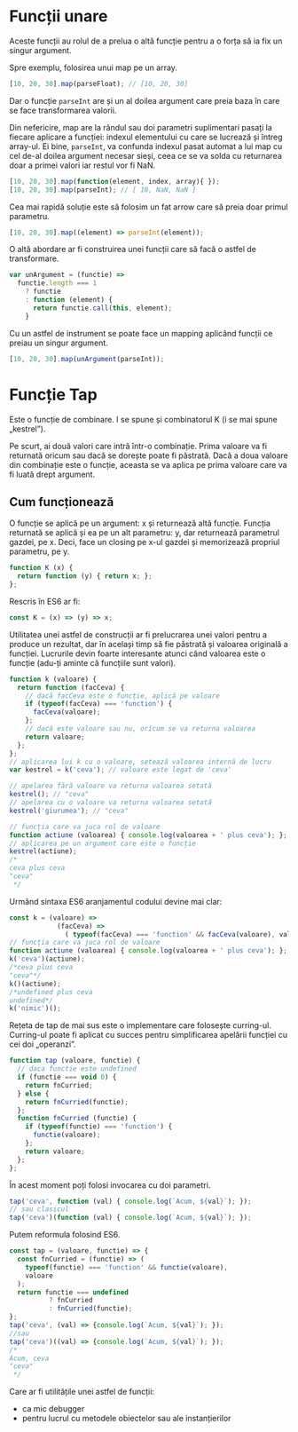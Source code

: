 # Funcții unare

Aceste funcții au rolul de a prelua o altă funcție pentru a o forța să ia fix un singur argument.

Spre exemplu, folosirea unui map pe un array.

```javascript
[10, 20, 30].map(parseFloat); // [10, 20, 30]
```

Dar o funcție `parseInt` are și un al doilea argument care preia baza în care se face transformarea valorii.

Din nefericire, map are la rândul sau doi parametri suplimentari pasați la fiecare aplicare a funcției: indexul elementului cu care se lucrează și întreg array-ul. Ei bine, `parseInt`, va confunda indexul pasat automat a lui map cu cel de-al doilea argument necesar sieși, ceea ce se va solda cu returnarea doar a primei valori iar restul vor fi NaN.

```javascript
[10, 20, 30].map(function(element, index, array){ });
[10, 20, 30].map(parseInt); // [ 10, NaN, NaN ]
```

Cea mai rapidă soluție este să folosim un fat arrow care să preia doar primul parametru.

```javascript
[10, 20, 30].map((element) => parseInt(element));
```

O altă abordare ar fi construirea unei funcții care să facă o astfel de transformare.

```javascript
var unArgument = (functie) =>
  functie.length === 1
    ? functie
    : function (element) {
      return functie.call(this, element);
    }
```

Cu un astfel de instrument se poate face un mapping aplicând funcții ce preiau un singur argument.

```javascript
[10, 20, 30].map(unArgument(parseInt));
```

# Funcție Tap

Este o funcție de combinare. I se spune și combinatorul K (i se mai spune „kestrel”).

Pe scurt, ai două valori care intră într-o combinație. Prima valoare va fi returnată oricum sau dacă se dorește poate fi păstrată. Dacă a doua valoare din combinație este o funcție, aceasta se va aplica pe prima valoare care va fi luată drept argument.

## Cum funcționează

O funcție se aplică pe un argument: x și returnează altă funcție.
Funcția returnată se aplică și ea pe un alt parametru: y, dar returnează parametrul gazdei, pe x. Deci, face un closing pe x-ul gazdei și memorizează propriul parametru, pe y.

```javascript
function K (x) {
  return function (y) { return x; };
};
```

Rescris în ES6 ar fi:

```javascript
const K = (x) => (y) => x;
```

Utilitatea unei astfel de construcții ar fi prelucrarea unei valori pentru a produce un rezultat, dar în același timp să fie păstrată și valoarea originală a funcției. Lucrurile devin foarte interesante atunci când valoarea este o funcție (adu-ți aminte că funcțiile sunt valori).

```javascript
function k (valoare) {
  return function (facCeva) {
    // dacă facCeva este o funcție, aplică pe valoare
    if (typeof(facCeva) === 'function') {
      facCeva(valoare);
    };
    // dacă este valoare sau nu, oricum se va returna valoarea
    return valoare;
  };
};
// aplicarea lui k cu o valoare, setează valoarea internă de lucru
var kestrel = k('ceva'); // valoare este legat de 'ceva'

// apelarea fără valoare va returna valoarea setată
kestrel(); // "ceva"
// apelarea cu o valoare va returna valoarea setată
kestrel('giurumea'); // "ceva"

// funcția care va juca rol de valoare
function actiune (valoarea) { console.log(valoarea + ' plus ceva'); };
// aplicarea pe un argument care este o funcție
kestrel(actiune);
/*
ceva plus ceva
"ceva"
 */
```

Urmând sintaxa ES6 aranjamentul codului devine mai clar:

```javascript
const k = (valoare) =>
            (facCeva) =>
              ( typeof(facCeva) === 'function' && facCeva(valoare), valoare );
// funcția care va juca rol de valoare
function actiune (valoarea) { console.log(valoarea + ' plus ceva'); };
k('ceva')(actiune);
/*ceva plus ceva
"ceva"*/
k()(actiune);
/*undefined plus ceva
undefined*/
k('nimic')();
```

Rețeta de tap de mai sus este o implementare care folosește curring-ul.
Curring-ul poate fi aplicat cu succes pentru simplificarea apelării funcției cu cei doi „operanzi”.

```javascript
function tap (valoare, functie) {
  // daca functie este undefined
  if (functie === void 0) {
    return fnCurried;
  } else {
    return fnCurried(functie);
  };
  function fnCurried (functie) {
    if (typeof(functie) === 'function') {
      functie(valoare);
    };
    return valoare;
  };
};
```

În acest moment poți folosi invocarea cu doi parametri.

```javascript
tap('ceva', function (val) { console.log(`Acum, ${val}`); });
// sau clasicul
tap('ceva')(function (val) { console.log(`Acum, ${val}`); });
```

Putem reformula folosind ES6.

```javascript
const tap = (valoare, functie) => {
  const fnCurried = (functie) => (
    typeof(functie) === 'function' && functie(valoare),
    valoare
  );
  return functie === undefined
          ? fnCurried
          : fnCurried(functie);
};
tap('ceva', (val) => {console.log(`Acum, ${val}`); });
//sau
tap('ceva')((val) => {console.log(`Acum, ${val}`); });
/*
Acum, ceva
"ceva"
 */
```

Care ar fi utilitățile unei astfel de funcții:
- ca mic debugger
- pentru lucrul cu metodele obiectelor sau ale instanțierilor
